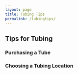 ```yaml
---
layout: page
title: Tubing Tips
permalink: /tubingtips/
---
```


## **Tips for Tubing**
### **Purchasing a Tube**
### **Choosing a Tubing Location**
